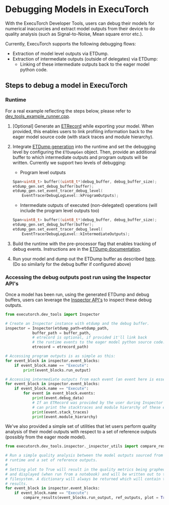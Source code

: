 # Debugging Models in ExecuTorch

With the ExecuTorch Developer Tools, users can debug their models for numerical inaccurcies and extract model outputs from their device to do quality analysis (such as Signal-to-Noise, Mean square error etc.).

Currently, ExecuTorch supports the following debugging flows:
- Extraction of model level outputs via ETDump.
- Extraction of intermediate outputs (outside of delegates) via ETDump:
  - Linking of these intermediate outputs back to the eager model python code.


## Steps to debug a model in ExecuTorch

### Runtime
For a real example reflecting the steps below, please refer to [dev_tools_example_runner.cpp](https://github.com/pytorch/executorch/blob/main/examples/dev_tools/dev_tools_example_runner/dev_tools_example_runner.cpp).

1. [Optional] Generate an [ETRecord](./dev-tools-etrecord.rst) while exporting your model. When provided, this enables users to link profiling information back to the eager model source code (with stack traces and module hierarchy).
2. Integrate [ETDump generation](./dev-tools-etdump.md) into the runtime and set the debugging level by configuring the `ETDumpGen` object. Then, provide an additional buffer to which intermediate outputs and program outputs will be written. Currently we support two levels of debugging:
    - Program level outputs
    ```C++
    Span<uint8_t> buffer((uint8_t*)debug_buffer, debug_buffer_size);
    etdump_gen.set_debug_buffer(buffer);
    etdump_gen.set_event_tracer_debug_level(
        EventTracerDebugLogLevel::kProgramOutputs);
    ```

    - Intermediate outputs of executed (non-delegated) operations (will include the program level outputs too)
    ```C++
    Span<uint8_t> buffer((uint8_t*)debug_buffer, debug_buffer_size);
    etdump_gen.set_debug_buffer(buffer);
    etdump_gen.set_event_tracer_debug_level(
        EventTracerDebugLogLevel::kIntermediateOutputs);
    ```
3. Build the runtime with the pre-processor flag that enables tracking of debug events. Instructions are in the [ETDump documentation](./dev-tools-etdump.md).
4. Run your model and dump out the ETDump buffer as described [here](./dev-tools-etdump.md). (Do so similarly for the debug buffer if configured above)


### Accessing the debug outputs post run using the Inspector API's
Once a model has been run, using the generated ETDump and debug buffers, users can leverage the [Inspector API's](./dev-tools-inspector.rst) to inspect these debug outputs.

```python
from executorch.dev_tools import Inspector

# Create an Inspector instance with etdump and the debug buffer.
inspector = Inspector(etdump_path=etdump_path,
            buffer_path = buffer_path,
            # etrecord is optional, if provided it'll link back
            # the runtime events to the eager model python source code.
            etrecord = etrecord_path)

# Accessing program outputs is as simple as this:
for event_block in inspector.event_blocks:
    if event_block.name == "Execute":
        print(event_blocks.run_output)

# Accessing intermediate outputs from each event (an event here is essentially an instruction that executed in the runtime).
for event_block in inspector.event_blocks:
    if event_block.name == "Execute":
        for event in event_block.events:
            print(event.debug_data)
            # If an ETRecord was provided by the user during Inspector initialization, users
            # can print the stacktraces and module hierarchy of these events.
            print(event.stack_traces)
            print(event.module_hierarchy)
```

We've also provided a simple set of utilities that let users perform quality analysis of their model outputs with respect to a set of reference outputs (possibly from the eager mode model).


```python
from executorch.dev_tools.inspector._inspector_utils import compare_results

# Run a simple quality analysis between the model outputs sourced from the
# runtime and a set of reference outputs.
#
# Setting plot to True will result in the quality metrics being graphed
# and displayed (when run from a notebook) and will be written out to the
# filesystem. A dictionary will always be returned which will contain the
# results.
for event_block in inspector.event_blocks:
    if event_block.name == "Execute":
        compare_results(event_blocks.run_output, ref_outputs, plot = True)
```
